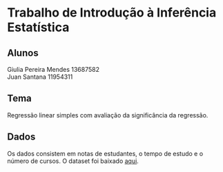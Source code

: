 # Trabalho de Introdução à Inferência Estatística
## Alunos
Giulia Pereira Mendes 13687582 <br>
Juan Santana 11954311
## Tema
Regressão linear simples com avaliação da significância da regressão.
## Dados
Os dados consistem em notas de estudantes, o tempo de estudo e o número de cursos. O dataset foi baixado [aqui](https://www.kaggle.com/datasets/yasserh/student-marks-dataset). <br>
